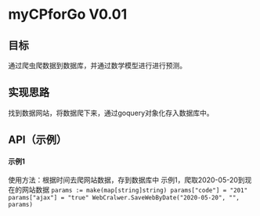 # myCPforGo V0.01
## 目标
通过爬虫爬数据到数据库，并通过数学模型进行进行预测。
## 实现思路
找到数据网站，将数据爬下来，通过goquery对象化存入数据库中。
## API（示例）
#### 示例1
使用方法：根据时间去爬网站数据，存到数据库中
示例1，爬取2020-05-20到现在的网站数据
    ```
     params := make(map[string]string)
	 params["code"] = "201"
	 params["ajax"] = "true"
	 WebCralwer.SaveWebByDate("2020-05-20", "", params)
    ```
